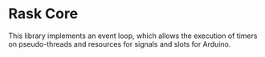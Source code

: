 # Rask Core
This library implements an event loop, which allows the execution of timers on pseudo-threads and resources for signals and slots for Arduino.
